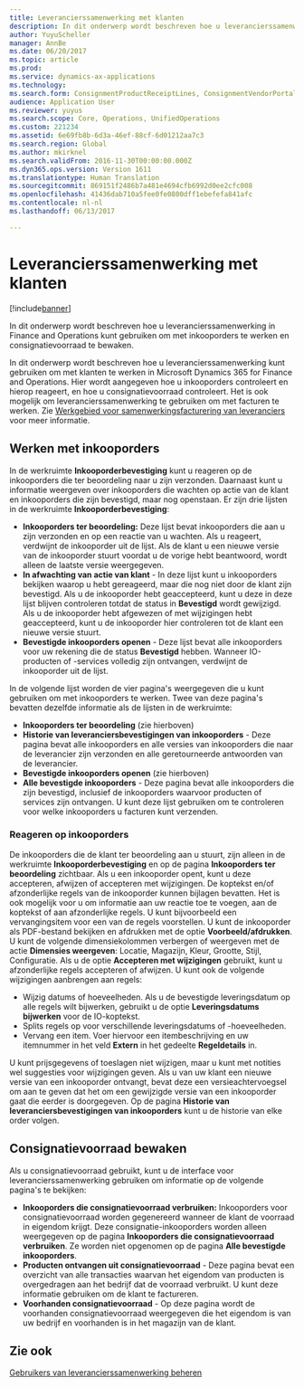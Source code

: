 ```yaml
---
title: Leverancierssamenwerking met klanten
description: In dit onderwerp wordt beschreven hoe u leverancierssamenwerking in Finance and Operations kunt gebruiken om met inkooporders te werken en consignatievoorraad te bewaken.
author: YuyuScheller
manager: AnnBe
ms.date: 06/20/2017
ms.topic: article
ms.prod: 
ms.service: dynamics-ax-applications
ms.technology: 
ms.search.form: ConsignmentProductReceiptLines, ConsignmentVendorPortalOnHand, PurchVendorPortalConfirmedOrders, PurchVendorPortalOriginalOrder, PurchVendorPortalResponsesHistoryList, PurchVendorPortalResponsesPart
audience: Application User
ms.reviewer: yuyus
ms.search.scope: Core, Operations, UnifiedOperations
ms.custom: 221234
ms.assetid: 6e69fb8b-6d3a-46ef-88cf-6d01212aa7c3
ms.search.region: Global
ms.author: mkirknel
ms.search.validFrom: 2016-11-30T00:00:00.000Z
ms.dyn365.ops.version: Version 1611
ms.translationtype: Human Translation
ms.sourcegitcommit: 869151f2486b7a481e4694cfb6992d0ee2cfc008
ms.openlocfilehash: 41436dab710a5fee0fe0800dff1ebefefa841afc
ms.contentlocale: nl-nl
ms.lasthandoff: 06/13/2017

---
```


# <a name="vendor-collaboration-with-customers"></a>Leverancierssamenwerking met klanten

[!include[banner](../includes/banner.md)]


In dit onderwerp wordt beschreven hoe u leverancierssamenwerking in Finance and Operations kunt gebruiken om met inkooporders te werken en consignatievoorraad te bewaken.

In dit onderwerp wordt beschreven hoe u leverancierssamenwerking kunt gebruiken om met klanten te werken in Microsoft Dynamics 365 for Finance and Operations. Hier wordt aangegeven hoe u inkooporders controleert en hierop reageert, en hoe u consignatievoorraad controleert. Het is ook mogelijk om leverancierssamenwerking te gebruiken om met facturen te werken. Zie [Werkgebied voor samenwerkingsfacturering van leveranciers](/dynamics365/unified-operations/financials/accounts-payable/vendor-portal-invoicing-workspace) voor meer informatie.

## <a name="working-with-purchase-orders"></a>Werken met inkooporders
In de werkruimte **Inkooporderbevestiging** kunt u reageren op de inkooporders die ter beoordeling naar u zijn verzonden. Daarnaast kunt u informatie weergeven over inkooporders die wachten op actie van de klant en inkooporders die zijn bevestigd, maar nog openstaan. Er zijn drie lijsten in de werkruimte **Inkooporderbevestiging**:

-   **Inkooporders ter beoordeling:** Deze lijst bevat inkooporders die aan u zijn verzonden en op een reactie van u wachten. Als u reageert, verdwijnt de inkooporder uit de lijst. Als de klant u een nieuwe versie van de inkooporder stuurt voordat u de vorige hebt beantwoord, wordt alleen de laatste versie weergegeven.
-   **In afwachting van actie van klant** - In deze lijst kunt u inkooporders bekijken waarop u hebt gereageerd, maar die nog niet door de klant zijn bevestigd. Als u de inkooporder hebt geaccepteerd, kunt u deze in deze lijst blijven controleren totdat de status in **Bevestigd** wordt gewijzigd. Als u de inkooporder hebt afgewezen of met wijzigingen hebt geaccepteerd, kunt u de inkooporder hier controleren tot de klant een nieuwe versie stuurt.
-   **Bevestigde inkooporders openen** - Deze lijst bevat alle inkooporders voor uw rekening die de status **Bevestigd** hebben. Wanneer IO-producten of -services volledig zijn ontvangen, verdwijnt de inkooporder uit de lijst.

In de volgende lijst worden de vier pagina's weergegeven die u kunt gebruiken om met inkooporders te werken. Twee van deze pagina's bevatten dezelfde informatie als de lijsten in de werkruimte:

-   **Inkooporders ter beoordeling** (zie hierboven)
-   **Historie van leveranciersbevestigingen van inkooporders** - Deze pagina bevat alle inkooporders en alle versies van inkooporders die naar de leverancier zijn verzonden en alle geretourneerde antwoorden van de leverancier.
-   **Bevestigde inkooporders openen** (zie hierboven)
-   **Alle bevestigde inkooporders** - Deze pagina bevat alle inkooporders die zijn bevestigd, inclusief de inkooporders waarvoor producten of services zijn ontvangen. U kunt deze lijst gebruiken om te controleren voor welke inkooporders u facturen kunt verzenden.

### <a name="responding-to-purchase-orders"></a>Reageren op inkooporders

De inkooporders die de klant ter beoordeling aan u stuurt, zijn alleen in de werkruimte **Inkooporderbevestiging** en op de pagina **Inkooporders ter beoordeling** zichtbaar. Als u een inkooporder opent, kunt u deze accepteren, afwijzen of accepteren met wijzigingen. De koptekst en/of afzonderlijke regels van de inkooporder kunnen bijlagen bevatten. Het is ook mogelijk voor u om informatie aan uw reactie toe te voegen, aan de koptekst of aan afzonderlijke regels. U kunt bijvoorbeeld een vervangingsitem voor een van de regels voorstellen. U kunt de inkooporder als PDF-bestand bekijken en afdrukken met de optie **Voorbeeld/afdrukken**. U kunt de volgende dimensiekolommen verbergen of weergeven met de actie **Dimensies weergeven**: Locatie, Magazijn, Kleur, Grootte, Stijl, Configuratie. Als u de optie **Accepteren met wijzigingen** gebruikt, kunt u afzonderlijke regels accepteren of afwijzen. U kunt ook de volgende wijzigingen aanbrengen aan regels:

-   Wijzig datums of hoeveelheden. Als u de bevestigde leveringsdatum op alle regels wilt bijwerken, gebruikt u de optie **Leveringsdatums bijwerken** voor de IO-koptekst.
-   Splits regels op voor verschillende leveringsdatums of -hoeveelheden.
-   Vervang een item. Voer hiervoor een itembeschrijving en uw itemnummer in het veld **Extern** in het gedeelte **Regeldetails** in.

U kunt prijsgegevens of toeslagen niet wijzigen, maar u kunt met notities wel suggesties voor wijzigingen geven. Als u van uw klant een nieuwe versie van een inkooporder ontvangt, bevat deze een versieachtervoegsel om aan te geven dat het om een gewijzigde versie van een inkooporder gaat die eerder is doorgegeven. Op de pagina **Historie van leveranciersbevestigingen van inkooporders** kunt u de historie van elke order volgen.

## <a name="monitoring-consignment-inventory"></a>Consignatievoorraad bewaken
Als u consignatievoorraad gebruikt, kunt u de interface voor leverancierssamenwerking gebruiken om informatie op de volgende pagina's te bekijken:

-   **Inkooporders die consignatievoorraad verbruiken:** Inkooporders voor consignatievoorraad worden gegenereerd wanneer de klant de voorraad in eigendom krijgt. Deze consignatie-inkooporders worden alleen weergegeven op de pagina **Inkooporders die consignatievoorraad verbruiken**. Ze worden niet opgenomen op de pagina **Alle bevestigde inkooporders**.
-   **Producten ontvangen uit consignatievoorraad** - Deze pagina bevat een overzicht van alle transacties waarvan het eigendom van producten is overgedragen aan het bedrijf dat de voorraad verbruikt. U kunt deze informatie gebruiken om de klant te factureren.
-   **Voorhanden consignatievoorraad** - Op deze pagina wordt de voorhanden consignatievoorraad weergegeven die het eigendom is van uw bedrijf en voorhanden is in het magazijn van de klant.


<a name="see-also"></a>Zie ook
--------

[Gebruikers van leverancierssamenwerking beheren](manage-vendor-collaboration-users.md)




